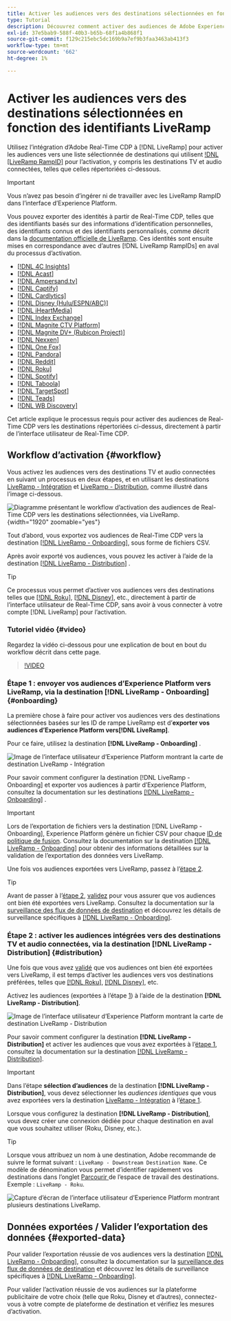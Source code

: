 ```yaml
---
title: Activer les audiences vers des destinations sélectionnées en fonction des identifiants LiveRamp
type: Tutorial
description: Découvrez comment activer des audiences de Adobe Experience Platform vers des destinations TV et audio connectées, ainsi que d’autres intégrations à l’aide de l’identifiant de rampe LiveRamp.
exl-id: 37e5bab9-588f-40b3-b65b-68f1a4b868f1
source-git-commit: f129c215ebc5dc169b9a7ef9b3faa3463ab413f3
workflow-type: tm+mt
source-wordcount: '662'
ht-degree: 1%

---
```


# Activer les audiences vers des destinations sélectionnées en fonction des identifiants LiveRamp

Utilisez l’intégration d’Adobe Real-Time CDP à [!DNL LiveRamp] pour activer les audiences vers une liste sélectionnée de destinations qui utilisent [!DNL [LiveRamp RampID]](https://docs.liveramp.com/connect/en/interpreting-rampid,-liveramp-s-people-based-identifier.html) pour l’activation, y compris les destinations TV et audio connectées, telles que celles répertoriées ci-dessous.

>[!IMPORTANT]
>
>Vous n’avez pas besoin d’ingérer ni de travailler avec les LiveRamp RampID dans l’interface d’Experience Platform.
>
> Vous pouvez exporter des identités à partir de Real-Time CDP, telles que des identifiants basés sur des informations d’identification personnelles, des identifiants connus et des identifiants personnalisés, comme décrit dans la [documentation officielle de LiveRamp](https://docs.liveramp.com/connect/en/identity-and-identifier-terms-and-concepts.html#known-identifiers). Ces identités sont ensuite mises en correspondance avec d’autres [!DNL LiveRamp RampIDs] en aval du processus d’activation.


* [[!DNL 4C Insights]](#insights)
* [[!DNL Acast]](#acast)
* [[!DNL Ampersand.tv]](#ampersand-tv)
* [[!DNL Captify]](#captify)
* [[!DNL Cardlytics]](#cardlytics)
* [[!DNL Disney (Hulu/ESPN/ABC)]](#disney)
* [[!DNL iHeartMedia]](#iheartmedia)
* [[!DNL Index Exchange]](#index-exchange)
* [[!DNL Magnite CTV Platform]](#magnite)
* [[!DNL Magnite DV+ (Rubicon Project)]](#magnite-dv)
* [[!DNL Nexxen]](#nexxen)
* [[!DNL One Fox]](#fox)
* [[!DNL Pandora]](#pandora)
* [[!DNL Reddit]](#reddit)
* [[!DNL Roku]](#roku)
* [[!DNL Spotify]](#spotify)
* [[!DNL Taboola]](#taboola)
* [[!DNL TargetSpot]](#targetspot)
* [[!DNL Teads]](#teads)
* [[!DNL WB Discovery]](#wb-discovery)

Cet article explique le processus requis pour activer des audiences de Real-Time CDP vers les destinations répertoriées ci-dessus, directement à partir de l’interface utilisateur de Real-Time CDP.

## Workflow d’activation {#workflow}

Vous activez les audiences vers des destinations TV et audio connectées en suivant un processus en deux étapes, et en utilisant les destinations [LiveRamp - Intégration](../catalog/advertising/liveramp-onboarding.md) et [LiveRamp - Distribution](../catalog/advertising/liveramp-distribution.md), comme illustré dans l’image ci-dessous.

![Diagramme présentant le workflow d’activation des audiences de Real-Time CDP vers les destinations sélectionnées, via LiveRamp.](../assets/ui/activate-curated-destinations-liveramp/workflow-diagram.png){width="1920" zoomable="yes"}

Tout d’abord, vous exportez vos audiences de Real-Time CDP vers la destination [[!DNL LiveRamp - Onboarding]](../catalog/advertising/liveramp-onboarding.md), sous forme de fichiers CSV.

Après avoir exporté vos audiences, vous pouvez les activer à l’aide de la destination [[!DNL LiveRamp - Distribution]](../catalog/advertising/liveramp-distribution.md) .

>[!TIP]
>
>Ce processus vous permet d’activer vos audiences vers des destinations telles que [[!DNL Roku]](../catalog/advertising/liveramp-distribution.md#roku), [[!DNL Disney]](../catalog/advertising/liveramp-distribution.md#disney), etc., directement à partir de l’interface utilisateur de Real-Time CDP, sans avoir à vous connecter à votre compte [!DNL LiveRamp] pour l’activation.

### Tutoriel vidéo {#video}

Regardez la vidéo ci-dessous pour une explication de bout en bout du workflow décrit dans cette page.

>[!VIDEO](https://video.tv.adobe.com/v/3425367)

### Étape 1 : envoyer vos audiences d’Experience Platform vers LiveRamp, via la destination [!DNL LiveRamp - Onboarding] {#onboarding}

La première chose à faire pour activer vos audiences vers des destinations sélectionnées basées sur les ID de rampe LiveRamp est d’**exporter vos audiences d’Experience Platform vers[!DNL LiveRamp]**.

Pour ce faire, utilisez la destination **[!DNL LiveRamp - Onboarding]** .

![Image de l’interface utilisateur d’Experience Platform montrant la carte de destination LiveRamp - Intégration](../assets/ui/activate-curated-destinations-liveramp/liveramp-onboarding-catalog.png)

Pour savoir comment configurer la destination [!DNL LiveRamp - Onboarding] et exporter vos audiences à partir d’Experience Platform, consultez la documentation sur les destinations [[!DNL LiveRamp - Onboarding]](../catalog/advertising/liveramp-onboarding.md) .

>[!IMPORTANT]
>
>Lors de l’exportation de fichiers vers la destination [!DNL LiveRamp - Onboarding], Experience Platform génère un fichier CSV pour chaque [ID de politique de fusion](../../profile/merge-policies/overview.md). Consultez la documentation sur la destination [[!DNL LiveRamp - Onboarding]](../catalog/advertising/liveramp-onboarding.md) pour obtenir des informations détaillées sur la validation de l’exportation des données vers LiveRamp.


Une fois vos audiences exportées vers LiveRamp, passez à l’[étape 2](#distribution).

>[!TIP]
>
>Avant de passer à l’[étape 2](#distribution), [validez](../catalog/advertising/liveramp-onboarding.md#exported-data) pour vous assurer que vos audiences ont bien été exportées vers LiveRamp. Consultez la documentation sur la [surveillance des flux de données de destination](../../dataflows/ui/monitor-destinations.md#dataflow-runs-for-batch-destinations) et découvrez les détails de surveillance spécifiques à [[!DNL LiveRamp - Onboarding]](../catalog/advertising/liveramp-onboarding.md#exported-data).

### Étape 2 : activer les audiences intégrées vers des destinations TV et audio connectées, via la destination [!DNL LiveRamp - Distribution] {#distribution}

Une fois que vous avez [validé](../catalog/advertising/liveramp-onboarding.md#exported-data) que vos audiences ont bien été exportées vers LiveRamp, il est temps d’activer les audiences vers vos destinations préférées, telles que [[!DNL Roku]](../catalog/advertising/liveramp-distribution.md#roku), [[!DNL Disney]](../catalog/advertising/liveramp-distribution.md#disney), etc.

Activez les audiences (exportées à l’étape [1](#onboarding)) à l’aide de la destination **[!DNL LiveRamp - Distribution]**.

![Image de l’interface utilisateur d’Experience Platform montrant la carte de destination LiveRamp - Distribution](../assets/ui/activate-curated-destinations-liveramp/liveramp-distribution-catalog.png)

Pour savoir comment configurer la destination **[!DNL LiveRamp - Distribution]** et activer les audiences que vous avez exportées à l’[étape 1](#onboarding), consultez la documentation sur la destination [[!DNL LiveRamp - Distribution]](../catalog/advertising/liveramp-distribution.md).

>[!IMPORTANT]
>
>Dans l’étape **sélection d’audiences** de la destination **[!DNL LiveRamp - Distribution]**, vous devez sélectionner les *audiences identiques* que vous avez exportées vers la destination [LiveRamp - Intégration](../catalog/advertising/liveramp-onboarding.md) à l’[étape 1](#onboarding).

Lorsque vous configurez la destination **[!DNL LiveRamp - Distribution]**, vous devez créer une connexion dédiée pour chaque destination en aval que vous souhaitez utiliser (Roku, Disney, etc.).

>[!TIP]
>
>Lorsque vous attribuez un nom à une destination, Adobe recommande de suivre le format suivant : `LiveRamp - Downstream Destination Name`. Ce modèle de dénomination vous permet d’identifier rapidement vos destinations dans l’onglet [ Parcourir ](../ui/destinations-workspace.md#browse) de l’espace de travail des destinations.
><br>
>Exemple : `LiveRamp - Roku`.

![Capture d’écran de l’interface utilisateur d’Experience Platform montrant plusieurs destinations LiveRamp.](../assets/ui/activate-curated-destinations-liveramp/liveramp-naming.png)

## Données exportées / Valider l’exportation des données {#exported-data}

Pour valider l’exportation réussie de vos audiences vers la destination [[!DNL LiveRamp - Onboarding]](../catalog/advertising/liveramp-onboarding.md), consultez la documentation sur la [surveillance des flux de données de destination](../../dataflows/ui/monitor-destinations.md#dataflow-runs-for-batch-destinations) et découvrez les détails de surveillance spécifiques à [[!DNL LiveRamp - Onboarding]](../catalog/advertising/liveramp-onboarding.md#exported-data).

Pour valider l’activation réussie de vos audiences sur la plateforme publicitaire de votre choix (telle que Roku, Disney et d’autres), connectez-vous à votre compte de plateforme de destination et vérifiez les mesures d’activation.
